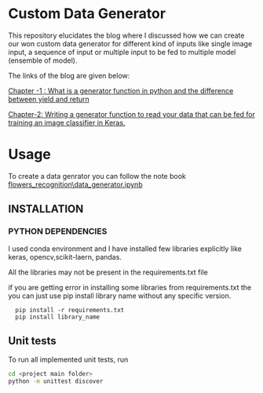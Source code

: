 ﻿# Custom Data Generator
 
 This repository elucidates the blog where I discussed how we can create our won custom data generator for different kind of inputs like single image input, a sequence of input or multiple input to be fed to multiple model (ensemble of model).

The links of the blog are given below:

[Chapter -1 : What is a generator function in python and the difference between yield and return](https://medium.com/@anuj_shah/creating-custom-data-generator-for-training-deep-learning-models-part-1-5c62b20cff26)

[Chapter-2: Writing a generator function to read your data that can be fed for training an image classifier in Keras.]()
    
# Usage

To create a data genrator you can follow the note book [flowers_recognition\data_generator.ipynb]()

        
## INSTALLATION

### PYTHON DEPENDENCIES
I used conda environment and I have installed few libraries explicitly like keras, opencv,scikit-laern, pandas.

All the libraries may not be present in the requirements.txt file

if you are getting error in installing some libraries from requirements.txt the you can just use pip install library name without any specific version.


      pip install -r requirements.txt
      pip install library_name



## Unit tests

To run all implemented unit tests, run

```bash
cd <project main folder>
python -m unittest discover
```
